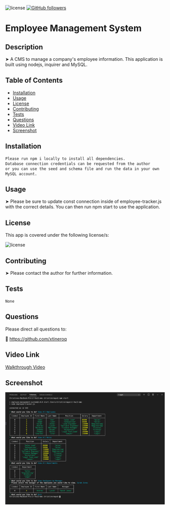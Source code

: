 ![license](https://img.shields.io/badge/license-ISC-brightgreen)
[![GitHub followers](https://img.shields.io/github/followers/xtineroq.svg?style=social&label=Followers)](https://github.com/xtineroq?tab=followers)

# Employee Management System

## Description
➤ A CMS to manage a company's employee information. This application is built using nodejs, inquirer and MySQL.

## Table of Contents
* [Installation](#installation)
* [Usage](#usage)
* [License](#license)
* [Contributing](#contributing)
* [Tests](#tests)
* [Questions](#questions)
* [Video Link](#video-link)
* [Screenshot](#screenshot)

## Installation
```
Please run npm i locally to install all dependencies.
Database connection credentials can be requested from the author
or you can use the seed and schema file and run the data in your own MySQL account.
```

## Usage
➤ Please be sure to update const connection inside of employee-tracker.js with the correct details. You can then run npm start to use the application.

## License
This app is covered under the following license/s:

![license](https://img.shields.io/badge/license-ISC-brightgreen)

## Contributing
➤ Please contact the author for further information.

## Tests
```
None
```

## Questions
Please direct all questions to:

👤 https://github.com/xtineroq


## Video Link
[Walkthrough Video](https://www.loom.com/share/b0eea2aa4ab0477391e11d1143ab001b)

## Screenshot
![CLI-image](assets/ems-image.png)
